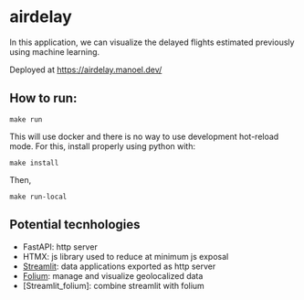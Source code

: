 # airdelay

In this application, we can visualize the delayed flights estimated
previously using machine learning.

Deployed at https://airdelay.manoel.dev/

## How to run:

```
make run
```

This will use docker and there is no way to use development hot-reload
mode. For this, install properly using python with:

```
make install
```

Then,

```
make run-local
```

## Potential tecnhologies

- FastAPI: http server
- HTMX: js library used to reduce at minimum js exposal
- [Streamlit]: data applications exported as http server
- [Folium]: manage and visualize geolocalized data
- [Streamlit_folium]: combine streamlit with folium

[FastAPI]: https://fastapi.tiangolo.com/
[HTMX]: https://htmx.org/
[Streamlit]: https://docs.streamlit.io/
[Folium]: https://python-visualization.github.io/folium/latest/
[Streamlint_folium]: https://folium.streamlit.app/

